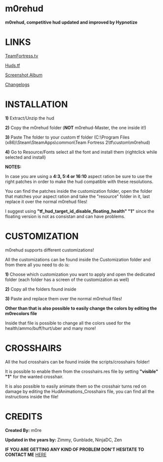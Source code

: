 # m0rehud

**m0rehud, competitive hud updated and improved by Hypnotize**

<a>LINKS</a>
====

[TeamFortress.tv](http://www.teamfortress.tv/34115/m0re-hud)

[Huds.tf](http://huds.tf/forum/showthread.php?tid=248)

[Screenshot Album](http://imgur.com/a/sxOyM)

[Changelogs](https://github.com/Hypnootize/m0rehud/commits/master)


<a>INSTALLATION</a>
====

**1)** Extract/Unzip the hud

**2)** Copy the m0rehud folder (**NOT** m0rehud-Master, the one inside it!)

**3)** Paste The folder to your custom tf folder (C:\Program Files (x86)\Steam\SteamApps\common\Team Fortress 2\tf\custom\m0rehud)

**4)** Go to Resource/Fonts select all the font and install them (rightclick while selected and install)

**NOTES:**

In case you are using a **4:3, 5:4 or 16:10** aspect ration be sure to use the right patches in order to make the hud compatible with these resolutions. 

You can find the patches inside the customization folder, open the folder that matches your aspect ration and take the "resource" folder in it, last replace it over the normal m0rehud files!

I suggest using **"tf_hud_target_id_disable_floating_health" "1"** since the floating version is not as consistan and can have problems.


<a>CUSTOMIZATION</a>
====

m0rehud supports different customizations!

All the customizations can be found inside the Customization folder and from there all you need to do is:

**1)** Choose which customization you want to apply and open the dedicated folder (each folder has a screen of the customization as well)

**2)** Copy all the folders found inside

**3)** Paste and replace them over the normal m0rehud files!

**Other than that is also possible to easily change the colors by editing the m0recolors file**

Inside that file is possible to change all the colors used for the health/ammo/buff/hurt/uber and many more!


<a>CROSSHAIRS</a>
====
All the hud crosshairs can be found inside the scripts/crosshairs folder!

It is possible to enable them from the crosshairs.res file by setting **"visible" "1"** for the wanted crosshair.

It is also possible to easily animate them so the crosshair turns red on damage by editing the HudAnimations_Crosshairs file, you can find all the instructions inside the file!


<a>CREDITS</a>
====
**Created By:** m0re

**Updated in the years by:** Zimmy, Gunblade, NinjaDC, Zen

**IF YOU ARE GETTING ANY KIND OF PROBLEM DON'T HESITATE TO CONTACT ME** [HERE](http://www.teamfortress.tv/34115/m0re-hud)
